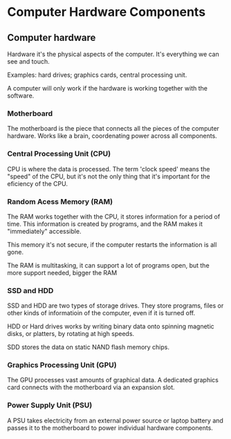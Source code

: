 # Computer Hardware Components

## Computer hardware

Hardware it's the physical aspects of the computer.
It's everything we can see and touch.

Examples: hard drives; graphics cards, central processing unit.

A computer will only work if the hardware is working together with the software.

### Motherboard

The motherboard is the piece that connects all the pieces of the computer hardware.
Works like a brain, coordenating power across all components.

### Central Processing Unit (CPU)

CPU is where the data is processed.
The term 'clock speed' means the "speed" of the CPU, but it's not the only thing that it's important for the eficiency of the CPU.

### Random Acess Memory (RAM)

The RAM works together with the CPU, it stores information for a period of time.
This information is created by programs, and the RAM makes it "immediately" accessible.

This memory it's not secure, if the computer restarts the information is all gone.

The RAM is multitasking, it can support a lot of programs open, but the more support needed, bigger the RAM

### SSD and HDD

SSD and HDD are two types of storage drives.
They store programs, files or other kinds of informatioin of the computer, even if it is turned off.

HDD or Hard drives works by writing binary data onto spinning magnetic disks, or platters, by rotating at high speeds.

SDD stores the data on static NAND flash memory chips.

### Graphics Processing Unit (GPU)

The GPU processes vast amounts of graphical data.
A dedicated graphics card connects with the motherboard via an expansion slot.

### Power Supply Unit (PSU)

A PSU takes electricity from an external power source or laptop battery and passes it to the motherboard to power individual hardware components.

